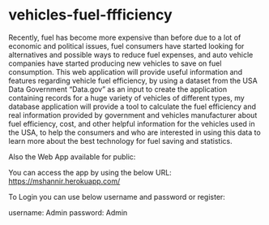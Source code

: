 # vehicles-fuel-ffficiency
Recently, fuel has become more expensive than before due to a lot of economic and political issues, fuel consumers have started looking for alternatives and possible ways to reduce fuel expenses, and auto vehicle companies have started producing new vehicles to save on fuel consumption.
This web application will provide useful information and features regarding vehicle fuel efficiency, by using a dataset from the USA Data Government “Data.gov” as an input to create the application containing records for a huge variety of vehicles of different types, my database application will provide a tool to calculate the fuel efficiency and real information provided by government and vehicles manufacturer about fuel efficiency, cost, and other helpful information for the vehicles used in the USA, to help the consumers and who are interested in using this data to learn more about the best technology for fuel saving and statistics.

Also the Web App available for public: 

You can access the app by using the below URL:
https://mshannir.herokuapp.com/

To Login you can use below username and password or register:

username: Admin 
password: Admin
